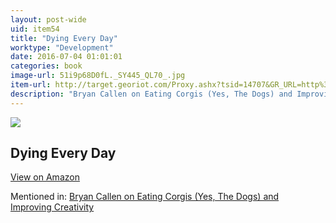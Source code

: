 ```yaml
---
layout: post-wide
uid: item54
title: "Dying Every Day"
worktype: "Development"
date: 2016-07-04 01:01:01
categories: book
image-url: 51i9p68D0fL._SY445_QL70_.jpg
item-url: http://target.georiot.com/Proxy.ashx?tsid=14707&GR_URL=http%3A%2F%2Fwww.amazon.com%2FDying-Every-Day-Seneca-Court-ebook%2Fdp%2FB00F8F7OZQ%2F
description: "Bryan Callen on Eating Corgis (Yes, The Dogs) and Improving Creativity"
---
```

<a href="http://target.georiot.com/Proxy.ashx?tsid=14707&GR_URL=http%3A%2F%2Fwww.amazon.com%2FDying-Every-Day-Seneca-Court-ebook%2Fdp%2FB00F8F7OZQ%2F" target="blank"><img src="../../../../img/thumbs/51i9p68D0fL._SY445_QL70_.jpg" class="prod-img"></a>
<h2>Dying Every Day</h2>
<p><a class="btn btn-primary" href="http://target.georiot.com/Proxy.ashx?tsid=14707&GR_URL=http%3A%2F%2Fwww.amazon.com%2FDying-Every-Day-Seneca-Court-ebook%2Fdp%2FB00F8F7OZQ%2F" target="blank">View on Amazon</a><p>
<p>Mentioned in: <a href="http://fourhourworkweek.com/2014/12/01/bryan-callen/" target="blank">Bryan Callen on Eating Corgis (Yes, The Dogs) and Improving Creativity</a></p>
